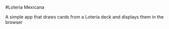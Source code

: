 #Loteria Mexicana

A simple app that draws cards from a Loteria deck and displays them in the browser 